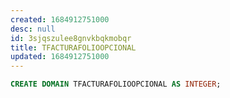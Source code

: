 ```yaml
---
created: 1684912751000
desc: null
id: 3sjqszulee8gnvkbqkmobqr
title: TFACTURAFOLIOOPCIONAL
updated: 1684912751000
---
```


```sql
CREATE DOMAIN TFACTURAFOLIOOPCIONAL AS INTEGER;
```